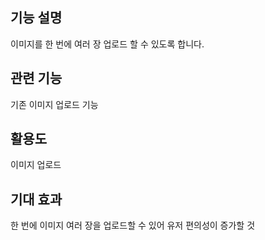 ## 기능 설명
이미지를 한 번에 여러 장 업로드 할 수 있도록 합니다.

## 관련 기능
기존 이미지 업로드 기능

## 활용도
이미지 업로드

## 기대 효과
한 번에 이미지 여러 장을 업로드할 수 있어 유저 편의성이 증가할 것
